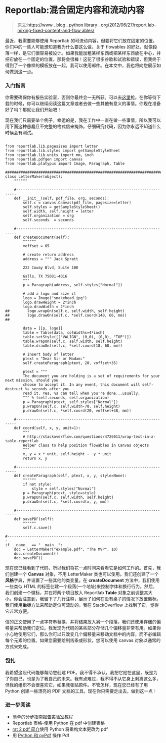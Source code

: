 # Reportlab:混合固定内容和流动内容

> 原文:[https://www . blog . python library . org/2012/06/27/report lab-mixing-fixed-content-and-flow ables/](https://www.blog.pythonlibrary.org/2012/06/27/reportlab-mixing-fixed-content-and-flowables/)

最近，我需要能够使用 Reportlab 的可流动内容，但要将它们放在固定的位置。你们中的一些人可能想知道我为什么要这么做。关于 flowables 的好处，就像段落一样，是它们很容易被设计。如果我能加粗某样东西或把某样东西放在中心，并把它放在一个固定的位置，那将会很棒！这花了很多谷歌和试验和错误，但我终于得到了一个像样的模板放在一起，我可以使用邮件。在本文中，我也将向您展示如何做到这一点。

### 入门指南

你需要确保你有报告实验室，否则你最终会一无所获。可以去[这里](http://www.reportlab.com/software/opensource/rl-toolkit/download/)抢。在你等待下载的时候，你可以继续阅读这篇文章或者去做一些其他有意义的事情。你现在准备好了吗？那就让我们开始吧！

现在我们只需要举个例子。幸运的是，我在工作中一直在做一些事情，所以我可以用下面这种愚蠢且不完整的格式信来掩饰。仔细研究代码，因为你永远不知道什么时候会有测试。

```

from reportlab.lib.pagesizes import letter
from reportlab.lib.styles import getSampleStyleSheet
from reportlab.lib.units import mm, inch
from reportlab.pdfgen import canvas
from reportlab.platypus import Image, Paragraph, Table

########################################################################
class LetterMaker(object):
    """"""

    #----------------------------------------------------------------------
    def __init__(self, pdf_file, org, seconds):
        self.c = canvas.Canvas(pdf_file, pagesize=letter)
        self.styles = getSampleStyleSheet()
        self.width, self.height = letter
        self.organization = org
        self.seconds  = seconds

    #----------------------------------------------------------------------
    def createDocument(self):
        """"""
        voffset = 65

        # create return address
        address = """ Jack Spratt

        222 Ioway Blvd, Suite 100

        Galls, TX 75081-4016
        """
        p = Paragraph(address, self.styles["Normal"])        

        # add a logo and size it
        logo = Image("snakehead.jpg")
        logo.drawHeight = 2*inch
        logo.drawWidth = 2*inch
##        logo.wrapOn(self.c, self.width, self.height)
##        logo.drawOn(self.c, *self.coord(140, 60, mm))
##        

        data = [[p, logo]]
        table = Table(data, colWidths=4*inch)
        table.setStyle([("VALIGN", (0,0), (0,0), "TOP")])
        table.wrapOn(self.c, self.width, self.height)
        table.drawOn(self.c, *self.coord(18, 60, mm))

        # insert body of letter
        ptext = "Dear Sir or Madam:"
        self.createParagraph(ptext, 20, voffset+35)

        ptext = """
        The document you are holding is a set of requirements for your next mission, should you
        choose to accept it. In any event, this document will self-destruct %s seconds after you
        read it. Yes, %s can tell when you're done...usually.
        """ % (self.seconds, self.organization)
        p = Paragraph(ptext, self.styles["Normal"])
        p.wrapOn(self.c, self.width-70, self.height)
        p.drawOn(self.c, *self.coord(20, voffset+48, mm))

    #----------------------------------------------------------------------
    def coord(self, x, y, unit=1):
        """
        # http://stackoverflow.com/questions/4726011/wrap-text-in-a-table-reportlab
        Helper class to help position flowables in Canvas objects
        """
        x, y = x * unit, self.height -  y * unit
        return x, y    

    #----------------------------------------------------------------------
    def createParagraph(self, ptext, x, y, style=None):
        """"""
        if not style:
            style = self.styles["Normal"]
        p = Paragraph(ptext, style=style)
        p.wrapOn(self.c, self.width, self.height)
        p.drawOn(self.c, *self.coord(x, y, mm))

    #----------------------------------------------------------------------
    def savePDF(self):
        """"""
        self.c.save()   

#----------------------------------------------------------------------
if __name__ == "__main__":
    doc = LetterMaker("example.pdf", "The MVP", 10)
    doc.createDocument()
    doc.savePDF()

```

现在您已经看到了代码，所以我们将花一点时间来看看它是如何工作的。首先，我们创建一个 **Canvas** 对象，不用 LetterMaker 类也可以使用。我们还创建了一个**风格**字典，并设置了一些其他的类变量。在 **createDocument** 方法中，我们使用一些类似 HTML 的标签创建一个段落(一个地址)来控制字体和换行行为。然后，我们创建一个徽标，并在将两个项目放入 Reportlab **Table** 对象之前调整其大小。你会注意到，我留下了几行注释，展示了如何在没有桌子的情况下放置徽标。我们使用**坐标**方法来帮助定位可流动的。我在 StackOverflow 上找到了它，觉得它非常方便。

信的正文使用了一点字符串替换，并将结果放入另一个段落。我们还使用存储的偏移量来帮助我们定位。我发现为代码的某些部分存储几个偏移量非常有用。如果你小心地使用它们，那么你可以只改变几个偏移量来移动文档中的内容，而不必编辑每个元素的位置。如果您需要绘制线条或形状，您可以使用 canvas 对象以通常的方式来完成。

### 包扎

我希望这段代码能够帮助您创建 PDF。我不得不承认，我把它贴在这里，既是为了你自己，也是为了我自己的未来。我有点难过，我不得不从它身上剥离这么多，但我的组织不会很喜欢它，如果我张贴原件。不管怎样，现在您已经有了用 Python 创建一些漂亮的 PDF 文档的工具。现在你只需要走出去，做到这一点！

### 进一步阅读

*   简单的分步指南[报告实验室教程](https://www.blog.pythonlibrary.org/2010/03/08/a-simple-step-by-step-reportlab-tutorial/)
*   Reportlab 表格-使用 Python 在 pdf 中创建表格
*   [rst 2 pdf 简介](https://www.blog.pythonlibrary.org/2012/06/17/an-intro-to-rst2pdf-changing-restructured-text-into-pdfs-with-python/)使用 Python 将重构文本更改为 pdf
*   用 [Python 和 pyPdf](https://www.blog.pythonlibrary.org/2010/05/15/manipulating-pdfs-with-python-and-pypdf/) 操作 Pdf